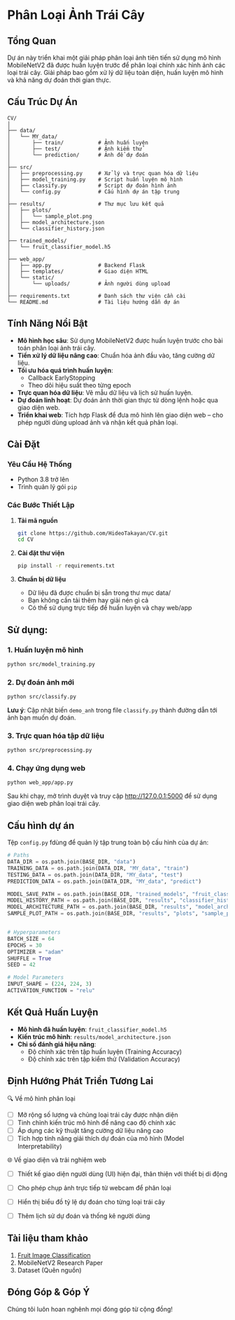 # Phân Loại Ảnh Trái Cây

## Tổng Quan

Dự án này triển khai một giải pháp phân loại ảnh tiên tiến sử dụng mô hình MobileNetV2 đã được huấn luyện trước để phân loại chính xác hình ảnh các loại trái cây. Giải pháp bao gồm xử lý dữ liệu toàn diện, huấn luyện mô hình và khả năng dự đoán thời gian thực.

## Cấu Trúc Dự Án

```
CV/
│
├── data/
│   └── MY_data/
│       ├── train/           # Ảnh huấn luyện
│       ├── test/            # Ảnh kiểm thử
│       └── prediction/      # Ảnh để dự đoán
│
├── src/
│   ├── preprocessing.py     # Xử lý và trực quan hóa dữ liệu
│   ├── model_training.py    # Script huấn luyện mô hình
│   ├── classify.py          # Script dự đoán hình ảnh
│   └── config.py            # Cấu hình dự án tập trung
│
├── results/                 # Thư mục lưu kết quả
│   ├── plots/
│   │   └── sample_plot.png
│   ├── model_architecture.json
│   └── classifier_history.json
│
├── trained_models/
│   └── fruit_classifier_model.h5
│
├── web_app/
│   ├── app.py               # Backend Flask
│   ├── templates/           # Giao diện HTML
│   └── static/
│       └── uploads/         # Ảnh người dùng upload
│
├── requirements.txt         # Danh sách thư viện cần cài
└── README.md                # Tài liệu hướng dẫn dự án

```

## Tính Năng Nổi Bật

* **Mô hình học sâu**: Sử dụng MobileNetV2 được huấn luyện trước cho bài toán phân loại ảnh trái cây.
* **Tiền xử lý dữ liệu nâng cao**: Chuẩn hóa ảnh đầu vào, tăng cường dữ liệu.
* **Tối ưu hóa quá trình huấn luyện**: 
  - Callback EarlyStopping
  - Theo dõi hiệu suất theo từng epoch
* **Trực quan hóa dữ liệu**: Vẽ mẫu dữ liệu và lịch sử huấn luyện.
* **Dự đoán linh hoạt**: Dự đoán ảnh thời gian thực từ dòng lệnh hoặc qua giao diện web.
* **Triển khai web**: Tích hợp Flask để đưa mô hình lên giao diện web – cho phép người dùng upload ảnh và nhận kết quả phân loại.

## Cài Đặt

### Yêu Cầu Hệ Thống

* Python 3.8 trở lên
* Trình quản lý gói `pip`

### Các Bước Thiết Lập

1. **Tải mã nguồn**
   ```bash
   git clone https://github.com/HideoTakayan/CV.git
   cd CV
   ```

2. **Cài đặt thư viện**
   ```bash
   pip install -r requirements.txt
   ```

3. **Chuẩn bị dữ liệu**
   * Dữ liệu đã được chuẩn bị sẵn trong thư mục data/
   * Bạn không cần tải thêm hay giải nén gì cả
   * Có thể sử dụng trực tiếp để huấn luyện và chạy web/app

## Sử dụng:

### 1. Huấn luyện mô hình

```bash
python src/model_training.py
```

### 2. Dự đoán ảnh mới

```bash
python src/classify.py
```
**Lưu ý**: Cập nhật biến `demo_anh` trong file `classify.py` thành đường dẫn tới ảnh bạn muốn dự đoán.

### 3. Trực quan hóa tập dữ liệu

```bash
python src/preprocessing.py
```
### 4. Chạy ứng dụng web

```bash
python web_app/app.py
```
Sau khi chạy, mở trình duyệt và truy cập http://127.0.0.1:5000 để sử dụng giao diện web phân loại trái cây.  

## Cấu hình dự án

Tệp  `config.py` fdùng để quản lý tập trung toàn bộ cấu hình của dự án:

```python
# Paths
DATA_DIR = os.path.join(BASE_DIR, "data")
TRAINING_DATA = os.path.join(DATA_DIR, "MY_data", "train")
TESTING_DATA = os.path.join(DATA_DIR, "MY_data", "test")
PREDICTION_DATA = os.path.join(DATA_DIR, "MY_data", "predict")

MODEL_SAVE_PATH = os.path.join(BASE_DIR, "trained_models", "fruit_classifier_model.h5")
MODEL_HISTORY_PATH = os.path.join(BASE_DIR, "results", "classifier_history.json")
MODEL_ARCHITECTURE_PATH = os.path.join(BASE_DIR, "results", "model_architecture.json")
SAMPLE_PLOT_PATH = os.path.join(BASE_DIR, "results", "plots", "sample_plot.png")


# Hyperparameters
BATCH_SIZE = 64
EPOCHS = 30
OPTIMIZER = "adam"
SHUFFLE = True
SEED = 42

# Model Parameters
INPUT_SHAPE = (224, 224, 3)
ACTIVATION_FUNCTION = "relu"
```

## Kết Quả Huấn Luyện

* **Mô hình đã huấn luyện**: `fruit_classifier_model.h5`  
* **Kiến trúc mô hình**: `results/model_architecture.json`  
* **Chỉ số đánh giá hiệu năng**: 
  - Độ chính xác trên tập huấn luyện (Training Accuracy)  
  - Độ chính xác trên tập kiểm thử (Validation Accuracy)  


## Định Hướng Phát Triển Tương Lai  
🔍 Về mô hình phân loại  
- [ ] Mở rộng số lượng và chủng loại trái cây được nhận diện
- [ ] Tinh chỉnh kiến trúc mô hình để nâng cao độ chính xác
- [ ] Áp dụng các kỹ thuật tăng cường dữ liệu nâng cao
- [ ] Tích hợp tính năng giải thích dự đoán của mô hình (Model Interpretability)

🌐 Về giao diện và trải nghiệm web  
- [ ] Thiết kế giao diện người dùng (UI) hiện đại, thân thiện với thiết bị di động  
- [ ] Cho phép chụp ảnh trực tiếp từ webcam để phân loại  
- [ ] Hiển thị biểu đồ tỷ lệ dự đoán cho từng loại trái cây  
- [ ] Thêm lịch sử dự đoán và thống kê người dùng  



## Tài liệu tham khảo

1. [Fruit Image Classification](https://github.com/Nirikshan95/FruitClassifier)
2. MobileNetV2 Research Paper
3. Dataset (Quên nguồn)
## Đóng Góp & Góp Ý
Chúng tôi luôn hoan nghênh mọi đóng góp từ cộng đồng!

